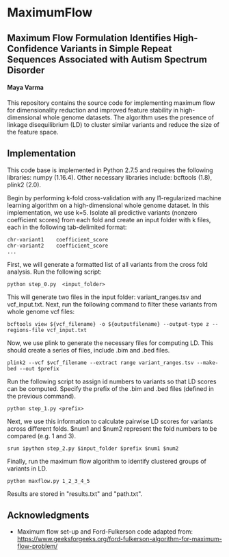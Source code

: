 # MaximumFlow

## Maximum Flow Formulation Identifies High-Confidence Variants in Simple Repeat Sequences Associated with Autism Spectrum Disorder
#### Maya Varma

This repository contains the source code for implementing maximum flow for dimensionality reduction and improved feature stability in high-dimensional whole genome datasets. The algorithm uses the presence of linkage disequilibrium (LD) to cluster similar variants and reduce the size of the feature space.

## Implementation

This code base is implemented in Python 2.7.5 and requires the following libraries: numpy (1.16.4). Other necessary libraries include: bcftools (1.8), plink2 (2.0).


Begin by performing k-fold cross-validation with any l1-regularized machine learning algorithm on a high-dimensional whole genome dataset. In this implementation, we use k=5. Isolate all predictive variants (nonzero coefficient scores) from each fold and create an input folder with k files, each in the following tab-delimited format:  

```
chr-variant1	coefficient_score
chr-variant2	coefficient_score
...
```

First, we will generate a formatted list of all variants from the cross fold analysis. Run the following script:
```
python step_0.py  <input_folder>
```

This will generate two files in the input folder: variant_ranges.tsv and vcf_input.txt. Next, run the following command to filter these variants from whole genome vcf files:
```
bcftools view ${vcf_filename} -o ${outputfilename} --output-type z --regions-file vcf_input.txt
```

Now, we use plink to generate the necessary files for computing LD. This should create a series of files, include .bim and .bed files. 
```
plink2 --vcf $vcf_filename --extract range variant_ranges.tsv --make-bed --out $prefix
```

Run the following script to assign id numbers to variants so that LD scores can be computed. Specify the prefix of the .bim and .bed files (defined in the previous command).
```
python step_1.py <prefix>
```

Next, we use this information to calculate pairwise LD scores for variants across different folds. $num1 and $num2 represent the fold numbers to be compared (e.g. 1 and 3). 
```
srun ipython step_2.py $input_folder $prefix $num1 $num2
```

Finally, run the maximum flow algorithm to identify clustered groups of variants in LD. 
```
python maxflow.py 1_2_3_4_5
```

Results are stored in "results.txt" and "path.txt".


## Acknowledgments

* Maximum flow set-up and Ford-Fulkerson code adapted from: https://www.geeksforgeeks.org/ford-fulkerson-algorithm-for-maximum-flow-problem/

